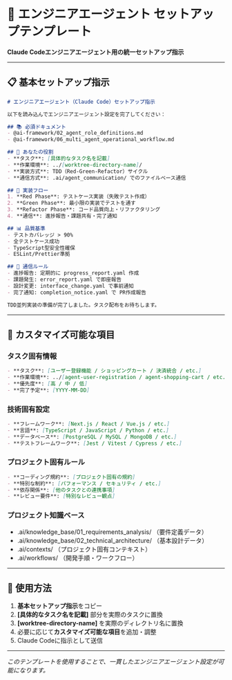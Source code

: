 # 🤖 エンジニアエージェント セットアップテンプレート

**Claude Codeエンジニアエージェント用の統一セットアップ指示**

---

## 📋 基本セットアップ指示

```markdown
# エンジニアエージェント（Claude Code）セットアップ指示

以下を読み込んでエンジニアエージェント設定を完了してください：

## 📚 必須ドキュメント
- @ai-framework/02_agent_role_definitions.md
- @ai-framework/06_multi_agent_operational_workflow.md

## 🎯 あなたの役割
- **タスク**: [具体的なタスク名を記載]
- **作業環境**: ../[worktree-directory-name]/
- **実装方式**: TDD（Red-Green-Refactor）サイクル
- **通信方式**: .ai/agent_communication/ でのファイルベース通信

## 🔄 実装フロー
1. **Red Phase**: テストケース実装（失敗テスト作成）
2. **Green Phase**: 最小限の実装でテストを通す
3. **Refactor Phase**: コード品質向上・リファクタリング
4. **通信**: 進捗報告・課題共有・完了通知

## 📊 品質基準
- テストカバレッジ > 90%
- 全テストケース成功
- TypeScript型安全性確保
- ESLint/Prettier準拠

## 📨 通信ルール
- 進捗報告: 定期的に progress_report.yaml 作成
- 課題発生: error_report.yaml で即座報告
- 設計変更: interface_change.yaml で事前通知
- 完了通知: completion_notice.yaml で PR作成報告

TDD並列実装の準備が完了しました。タスク配布をお待ちします。
```

---

## 🎯 カスタマイズ可能な項目

### **タスク固有情報**
```markdown
- **タスク**: [ユーザー登録機能 / ショッピングカート / 決済統合 / etc.]
- **作業環境**: ../[agent-user-registration / agent-shopping-cart / etc.]/
- **優先度**: [高 / 中 / 低]
- **完了予定**: [YYYY-MM-DD]
```

### **技術固有設定**
```markdown
- **フレームワーク**: [Next.js / React / Vue.js / etc.]
- **言語**: [TypeScript / JavaScript / Python / etc.]
- **データベース**: [PostgreSQL / MySQL / MongoDB / etc.]
- **テストフレームワーク**: [Jest / Vitest / Cypress / etc.]
```

### **プロジェクト固有ルール**
```markdown
- **コーディング規約**: [プロジェクト固有の規約]
- **特別な制約**: [パフォーマンス / セキュリティ / etc.]
- **依存関係**: [他のタスクとの連携事項]
- **レビュー要件**: [特別なレビュー観点]
```

### **プロジェクト知識ベース**
- .ai/knowledge_base/01_requirements_analysis/ （要件定義データ）
- .ai/knowledge_base/02_technical_architecture/ （基本設計データ）
- .ai/contexts/ （プロジェクト固有コンテキスト）
- .ai/workflows/ （開発手順・ワークフロー）

---

## 📝 使用方法

1. **基本セットアップ指示**をコピー
2. **[具体的なタスク名を記載]** 部分を実際のタスクに置換
3. **[worktree-directory-name]** を実際のディレクトリ名に置換
4. 必要に応じて**カスタマイズ可能な項目**を追加・調整
5. Claude Codeに指示として送信

---

*このテンプレートを使用することで、一貫したエンジニアエージェント設定が可能になります。* 